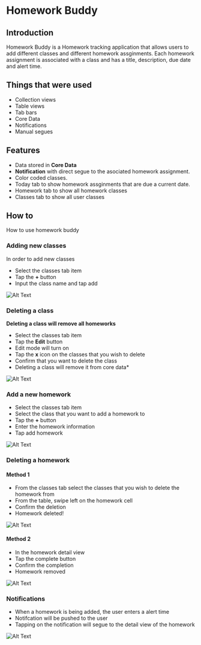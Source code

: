 #  Homework Buddy

## Introduction
Homework Buddy is a Homework tracking application that allows users to add different classes and different homework assginments. Each homework assignment is associated with a class and has a title, description, due date and alert time.


## Things that were used
* Collection views
* Table views
* Tab bars
* Core Data
* Notifications
* Manual segues

## Features
* Data stored in **Core Data**
* **Notification** with direct segue to the asociated homework assignment.
* Color coded classes.
* Today tab to show homework assginments that are due a current date.
* Homework tab to show all homework classes
* Classes tab to show all user classes

## How to
How to use homework buddy

### Adding new classes
In order to add new classes
* Select the classes tab item
* Tap the **+** button
* Input the class name and tap add

![Alt Text](https://github.com/jir-f/Homework-Buddy/raw/master/Gifs/Add-Class.gif)


### Deleting a class
**Deleting a class will remove all homeworks**
* Select the classes tab item
* Tap the **Edit** button
* Edit mode will turn on
* Tap the **x** icon on the classes that you wish to delete
* Confirm that you want to delete the class
* Deleting a class will remove it from core data*

![Alt Text](https://github.com/jir-f/Homework-Buddy/raw/master/Gifs/Delete-Class.gif)


### Add a new homework
* Select the classes tab item
* Select the class that you want to add a homework to
* Tap the **+** button
* Enter the homework information
* Tap add homework

![Alt Text](https://github.com/jir-f/Homework-Buddy/raw/master/Gifs/Add-Homework.gif)

### Deleting a homework
#### Method 1
* From the classes tab select the classes that you wish to delete the homework from
* From the table, swipe left on the homework cell
* Confirm the deletion
* Homework deleted!

![Alt Text](https://github.com/jir-f/Homework-Buddy/raw/master/Gifs/Delete-Homework.gif)


#### Method 2
* In the homework detail view
* Tap the complete button 
* Confirm the completion
* Homework removed

![Alt Text](https://github.com/jir-f/Homework-Buddy/raw/master/Gifs/Complete-Homework.gif)


### Notifications
* When a homework is being added, the user enters a alert time
* Notifcation will be pushed to the user 
* Tapping on the notification will segue to the detail view of the homework

![Alt Text](https://github.com/jir-f/Homework-Buddy/raw/master/Gifs/Notification.gif)

